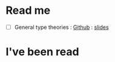 # Read me

- [ ] General type theories
      : [Github](https://github.com/peterlefanulumsdaine/general-type-theories)
      : [slides](https://www.uwo.ca/math/faculty/kapulkin/seminars/hottestfiles/Lumsdaine-2020-06-15-HoTTEST.pdf)

# I've been read

